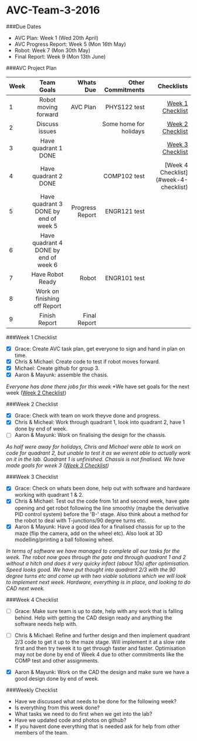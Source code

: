 # AVC-Team-3-2016

###Due Dates
 * AVC Plan: Week 1 (Wed 20th April)
 * AVC Progress Report: Week 5 (Mon 16th May)
 * Robot: Week 7 (Mon 30th May)
 * Final Report: Week 9 (Mon 13th June)

###AVC Project Plan
 
| Week | Team Goals | Whats Due | Other Commitments | Checklists |
| :----| :--------: | --------: | ----------------: | ---------: |
| 1    | Robot moving forward | AVC Plan | PHYS122 test | [Week 1 Checklist](#week-1-checklist) |
| 2    | Discuss issues |  | Some home for holidays | [Week 2 Checklist](#week-2-checklist) |
| 3    | Have quadrant 1 DONE |  |  | [Week 3 Checklist](#week-3-checklist) |
| 4    | Have quadrant 2 DONE |  | COMP102 test  | [Week 4 Checklist] (#week-4-checklist)  |
| 5    | Have quadrant 3 DONE by end of week 5 | Progress Report | ENGR121 test |  |
| 6    | Have quadrant 4 DONE by end of week 6 |  |  |  |
| 7    | Have Robot Ready | Robot | ENGR101 test |  |
| 8    | Work on finishing off Report |  |  |  |
| 9    | Finish Report | Final Report |  |  |


###Week 1 Checklist
- [x] Grace: Create AVC task plan, get everyone to sign and hand in plan on time.
- [x] Chris & Michael: Create code to test if robot moves forward.
- [x] Michael: Create github for group 3.
- [x] Aaron & Mayunk: assemble the chasis.
  
*Everyone has done there jobs for this week*
*We have set goals for the next week ([Week 2 Checklist](#week-2-checklist))


###Week 2 Checklist
- [x] Grace: Check with team on work theyve done and progress.
- [x] Chris & Micheal: Work through quadrant 1, look into quadrant 2, have 1 done by end of week.
- [ ] Aaron & Mayunk: Work on finalising the design for the chassis.
 
*As half were away for holidays, Chris and Michael were able to work on code for quadrant 2, but unable to test it as we werent able to actually work on it in the lab. Quadrant 1 is unfinished.*
*Chassis is not finalised.*
*We have made goals for week 3 ([Week 3 Checklist](#week-3-checklist))*


###Week 3 Checklist
- [x] Grace: Check on whats been done, help out with software and hardware working with quadrant 1 & 2.
- [x] Chris & Michael: Test out the code from 1st and second week, have gate opening and get robot following the line smoothly (maybe the derivative PID control system) before the 'B-' stage. Also think about a method for the robot to deal with T-junctions/90 degree turns etc.
- [x] Aaron & Mayunk: Have a good idea for a finalised chassis for up to the maze (flip the camera, add on the wheel etc). Also look at 3D modelling/printing a ball following wheel.

*In terms of software we have managed to complete all our tasks for the week. The robot now goes through the gate and through quadrant 1 and 2 without a hitch and does it very quicky infact (about 10s) after optimisation. Speed looks good. We have put thought into quadrant 2/3 with the 90 degree turns etc and come up with two viable solutions which we will look to implement next week. Hardware, everything is in place, and looking to do CAD next week.*

###Week 4 Checklist
- [ ] Grace: Make sure team is up to date, help with any work that is falling behind. Help with getting the CAD design ready and anything the software needs help with.
- [ ] Chris & Michael: Refine and further design and then implement quadrant 2/3 code to get it up to the maze stage. Will implement it at a slow rate first and then try tweek it to get through faster and faster. Optimisation may not be done by end of Week 4 due to other commitments like the COMP test and other assignments.
- [x] Aaron & Mayunk: Work on the CAD the design and make sure we have a good design done by end of week.


###Weekly Checklist
 * Have we discussed what needs to be done for the following week?
 * Is everything from this week done?
 * What tasks we need to do first when we get into the lab?
 * Have we updated code and photos on github?
 * If you havent done everything that is needed ask for help from other members of the team.
 


